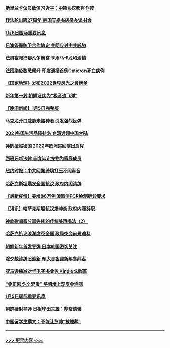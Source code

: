 #### [斯里兰卡议员致信习近平：中斯协议都将作废](../pages/prog202/a103314233.md?t=01061950) 
#### [转法轮出版27周年 韩国天梯书店举办读书会](../pages/prog202/a103314198.md?t=01061950) 
#### [1月6日国际重要讯息](../pages/prog202/a103314189.md?t=01061950) 
#### [日澳签署防卫合作协定 共同应对中共威胁](../pages/prog202/a103314176.md?t=01061950) 
#### [法男夜闯巴黎凡尔赛宫 享用马卡龙和酒精](../pages/prog202/a103314098.md?t=01061950) 
#### [法国染疫数恐飙升 印度通报首例Omicron死亡病例](../pages/prog202/a103314063.md?t=01061950) 
#### [《国家地理》发布2022世界风光之最榜单](../pages/prog202/a103314010.md?t=01061950) 
#### [新年第一射 朝鲜证实为“极音速飞弹”](../pages/prog202/a103313954.md?t=01061950) 
#### [【晚间新闻】1月5日完整版](../pages/prog202/a103313934.md?t=01061950) 
#### [马克龙开口威胁未接种者 引发强烈反弹](../pages/prog202/a103313608.md?t=01061950) 
#### [2021各国生活品质排名 台湾远超中国大陆](../pages/prog202/a103313690.md?t=01061950) 
#### [神韵莅临德国 2022年欧洲巡回演出启程](../pages/prog202/a103313748.md?t=01061950) 
#### [西班牙新法律 首度认定宠物为家庭成员](../pages/prog202/a103313704.md?t=01061950) 
#### [纽约时报：中共网警跨境打压不同声音](../pages/prog202/a103313721.md?t=01061950) 
#### [哈萨克斯坦爆发全国抗议 政府内阁请辞](../pages/prog202/a103313370.md?t=01061950) 
#### [【最新疫情】美增86万例 澳取消PCR检测确诊要求](../pages/prog202/a103313430.md?t=01061950) 
#### [【短讯】哈萨克斯坦抗议爆冲突 政府内阁辞职](../pages/prog202/a103313447.md?t=01061950) 
#### [神韵歌唱家分享失传的传统美声唱法（2）](../pages/prog202/a103313634.md?t=01061950) 
#### [哈萨克抗议浪潮席卷全国 政局突变前景难料](../pages/prog202/a103313546.md?t=01061950) 
#### [朝鲜新年首发导弹 日本韩国密切关注](../pages/prog202/a103313408.md?t=01061950) 
#### [除夕敲钟辞旧迎新 东大寺夜迎新年参拜客](../pages/prog202/a103313347.md?t=01061950) 
#### [亚马逊缩减对华电子书业务 Kindle或撤离](../pages/prog202/a103313236.md?t=01061950) 
#### [“金正恩 你个混蛋” 平壤墙上现反金涂鸦](../pages/prog202/a103313231.md?t=01061950) 
#### [1月5日国际重要讯息](../pages/prog202/a103313267.md?t=01061950) 
#### [朝鲜疑射导弹 日相岸田文雄：非常遗憾](../pages/prog202/a103313246.md?t=01061950) 
#### [中国留学生撰文：不能让彭帅“被埋葬”](../pages/prog202/a103313154.md?t=01061950) 

----
#### [ >>> 更早内容 <<< ](../indexes/prog202-earlier.md)
